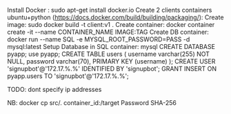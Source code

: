 Install Docker : sudo apt-get install docker.io
Create 2 clients containers ubuntu+python (https://docs.docker.com/build/building/packaging/):
		Create image: sudo docker build -t client:v1 .
		Create container: docker container create -it --name CONTAINER_NAME IMAGE:TAG
Create DB container:
		docker run --name SQL -e MYSQL_ROOT_PASSWORD=PASS -d mysql:latest
Setup Database in SQL container:
	mysql
	CREATE DATABASE pyapp;
	use pyapp;
	CREATE TABLE users ( username varchar(255) NOT NULL, password varchar(70), PRIMARY KEY (username) ); 
	CREATE USER 'signupbot'@'172.17.%.%' IDENTIFIED BY 'signupbot';
	GRANT INSERT ON pyapp.users TO 'signupbot'@'172.17.%.%';
	
TODO: dont specify ip addresses
		






NB:
	docker cp src/. container_id:/target
	Password SHA-256
